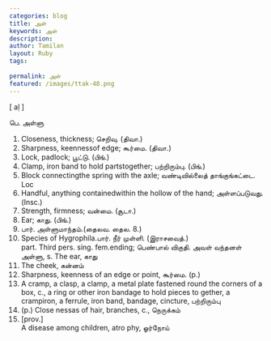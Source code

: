 ```yaml
---
categories: blog
title: அள்
keywords: அள்
description: 
author: Tamilan
layout: Ruby
tags: 
 
permalink: அள்
featured: /images/ttak-48.png
---
```

  
[ aḷ ]  
  
பெ. அள்ளு  
1. Closeness, thickness; செறிவு. (திவா.)  
2. Sharpness, keennessof edge; கூர்மை. (திவா.)  
3. Lock, padlock; பூட்டு. (பிங்.)  
4. Clamp, iron band to hold partstogether; பற்றிரும்பு. (பிங்.)  
5. Block connectingthe spring with the axle; வண்டிவில்லைத் தாங்குங்கட்டை. Loc  
6. Handful, anything containedwithin the hollow of the hand; அள்ளப்படுவது.(Insc.)  
7. Strength, firmness; வன்மை. (சூடா.)  
8. Ear; காது. (பிங்.)  
9. பார். அள்ளுமாந்தம்.(தைலவ. தைல. 8.)  
10. Species of Hygrophila.பார். நீர் முள்ளி. (இராசவைத்.)  
part. Third pers. sing. fem.ending; பெண்பால் விகுதி. அவள் வந்தனள்  
அள்ளு, s. The ear, காது  
2. The cheek, கன்னம்  
3. Sharpness, keenness of an edge or point, கூர்மை. (p.)  
4. A cramp, a clasp, a clamp, a metal plate fastened round the corners of a box, c., a ring or other iron bandage to hold pieces to gether, a crampiron, a ferrule, iron band, bandage, cincture, பற்றிரும்பு  
5. (p.) Close nessas of hair, branches, c., நெருக்கம்  
6. [prov.]  
A disease among children, atro phy, ஓர்நோய்